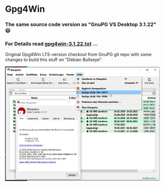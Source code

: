 # Gpg4Win
### The same source code version as "GnuPG VS Desktop 3.1.22" 😃
### For Details read [gpg4win-3.1.22.txt](https://github.com/landsh-de/Gpg4Win/blob/main/3.1.22/gpg4win-3.1.22.txt) ...
Original Gpg4Win LTS-version checkout from GnuPG git repo with some changes to build this stuff on "Debian Bullseye".

![Gpg4Win](https://github.com/landsh-de/Gpg4Win/blob/main/gpg4win-3.1.22.jpg)
